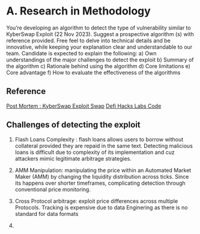 # A. Research in Methodology

You’re developing an algorithm to detect the type of vulnerability similar to KyberSwap Exploit
(22 Nov 2023). Suggest a prospective algorithm (s) with reference provided. Free feel to delve
into technical details and be innovative, while keeping your explanation clear and
understandable to our team.
Candidate is expected to explain the following:
a) Own understandings of the major challenges to detect the exploit
b) Summary of the algorithm
c) Rationale behind using the algorithm
d) Core limitations
e) Core advantage
f) How to evaluate the effectiveness of the algorithms

## Reference

[Post Mortem : KyberSwap Exploit Swap](https://blog.kyberswap.com/post-mortem-kyberswap-elastic-exploit/#:~:text=Overview%3A%20On%20November%2022%2C%202023,significant%20amount%20of%20assets%20of)
[Defi Hacks Labs Code](https://github.com/SunWeb3Sec/DeFiHackLabs/blob/main/src/test/2023-11/KyberSwap_exp.eth.1.sol)

## Challenges of detecting the exploit

1. Flash Loans Complexity : flash loans allows users to borrow without collateral provided they are repaid in the same text. Detecting malicious loans is difficult due to complexity of its implementation and cuz attackers mimic legitimate arbitrage strategies.

2. AMM Manipulation: manipulating the price within an Automated Market Maker (AMM) by changing the liquidity distribution across ticks. Since its happens over shorter timeframes, complicating detection through conventional price monitoring.

3. Cross Protocol arbitrage: exploit price differences across multiple Protocols. Tracking is expensive due to data Enginering as there is no standard for data formats

4.
